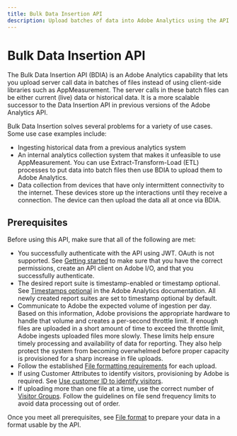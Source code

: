```yaml
---
title: Bulk Data Insertion API
description: Upload batches of data into Adobe Analytics using the API.
---
```


# Bulk Data Insertion API

The Bulk Data Insertion API (BDIA) is an Adobe Analytics capability that lets you upload server call data in batches of files instead of using client-side libraries such as AppMeasurement. The server calls in these batch files can be either current (live) data or historical data. It is a more scalable successor to the Data Insertion API in previous versions of the Adobe Analytics API.

Bulk Data Insertion solves several problems for a variety of use cases. Some use case examples include:

* Ingesting historical data from a previous analytics system
* An internal analytics collection system that makes it unfeasible to use AppMeasurement. You can use Extract-Transform-Load (ETL) processes to put data into batch files then use BDIA to upload them to Adobe Analytics.
* Data collection from devices that have only intermittent connectivity to the internet. These devices store up the interactions until they receive a connection. The device can then upload the data all at once via BDIA.

## Prerequisites

Before using this API, make sure that all of the following are met:

* You successfully authenticate with the API using JWT. OAuth is not supported. See [Getting started](../../index.md) to make sure that you have the correct permissions, create an API client on Adobe I/O, and that you successfully authenticate.
* The desired report suite is timestamp-enabled or timestamp optional. See [Timestamps optional](https://experienceleague.adobe.com/docs/analytics/technotes/timestamps-optional.html) in the Adobe Analytics documentation. All newly created report suites are set to timestamp optional by default.
* Communicate to Adobe the expected volume of ingestion per day. Based on this information, Adobe provisions the appropriate hardware to handle that volume and creates a per-second throttle limit. If enough files are uploaded in a short amount of time to exceed the throttle limit, Adobe ingests uploaded files more slowly. These limits help ensure timely processing and availability of data for reporting. They also help protect the system from becoming overwhelmed before proper capacity is provisioned for a sharp increase in file uploads.
* Follow the established [File formatting requirements](file-formatting.md) for each upload.
* If using Customer Attributes to identify visitors, provisioning by Adobe is required. See [Use customer ID to identify visitors](mcseed.md).
* If uploading more than one file at a time, use the correct number of [Visitor Groups](visitor-groups.md). Follow the guidelines on file send frequency limits to avoid data processing out of order.

Once you meet all prerequisites, see [File format](file-format.md) to prepare your data in a format usable by the API.
